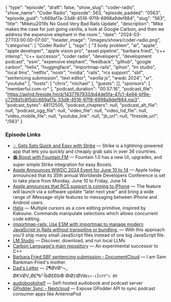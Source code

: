 {
  "type": "episode",
  "draft": false,
  "show_slug": "coder-radio",
  "show_name": "Coder Radio",
  "episode": 563,
  "episode_padded": "0563",
  "episode_guid": "c669af7a-33d8-4516-97f8-6998a9def884",
  "slug": "563",
  "title": "Mike\u2019s No Good Very Bad Rails Update",
  "description": "Mike makes the case for just going vanilla, a look at Google Carbon, and then we address the expensive elephant in the room.",
  "date": "2024-03-27T03:00:00-07:00",
  "header_image": "/images/shows/coder-radio.png",
  "categories": [
    "Coder Radio"
  ],
  "tags": [
    "3 body problem",
    "ai",
    "apple",
    "apple developer",
    "apple vision pro",
    "asset pipeline",
    "barbara fried",
    "c++ interop",
    "c++ successor",
    "coder radio",
    "developers",
    "development podcast",
    "esm",
    "expensive elephant",
    "feedback",
    "github",
    "google carbon",
    "helix",
    "huggingface",
    "importmap-rails",
    "iphon",
    "lm studio",
    "local llms",
    "netflix",
    "nostr",
    "nvidia",
    "rails",
    "rcs support",
    "sbf",
    "sentencing submission",
    "text editor",
    "vanilla js",
    "wwdc 2024",
    "xr",
    "youtube"
  ],
  "hosts": [
    "chris",
    "michael"
  ],
  "guests": [],
  "sponsors": [
    "memberful.com-cr"
  ],
  "podcast_duration": "00:57:16",
  "podcast_file": "https://aphid.fireside.fm/d/1437767933/b44de5fa-47c1-4e94-bf9e-c72f8d1c8f5d/c669af7a-33d8-4516-97f8-6998a9def884.mp3",
  "podcast_bytes": 48112505,
  "podcast_chapters": null,
  "podcast_alt_file": null,
  "podcast_ogg_file": null,
  "video_file": null,
  "video_hd_file": null,
  "video_mobile_file": null,
  "youtube_link": null,
  "jb_url": null,
  "fireside_url": "/563"
}


### Episode Links

  * [💥 Gets Sats Quick and Easy with Strike](https://strike.me/ "💥 Gets Sats Quick and Easy with Strike") — Strike is a lightning-powered app that lets you quickly and cheaply grab sats in over 36 countries.
  * [📻 Boost with Fountain.FM](https://www.fountain.fm/ "📻 Boost with Fountain.FM") — Fountain 1.0 has a new UI, upgrades, and super simple Strike integration for easy Boosts.
  * [Apple Announces WWDC 2024 Event for June 10 to 14](https://www.macrumors.com/2024/03/26/apple-announces-wwdc-2024/ "Apple Announces WWDC 2024 Event for June 10 to 14") — Apple today announced that its 35th annual Worldwide Developers Conference is set to take place from Monday, June 10 to Friday, June 14
  * [Apple announces that RCS support is coming to iPhone](https://9to5mac.com/2023/11/16/apple-rcs-coming-to-iphone/ "Apple announces that RCS support is coming to iPhone") — The feature will launch via a software update “later next year” and bring a wide range of iMessage-style features to messaging between iPhone and Android users.
  * [Helix](https://helix-editor.com/ "Helix") — Multiple cursors as a core editing primitive, inspired by Kakoune. Commands manipulate selections which allows concurrent code editing. 
  * [importmap-rails: Use ESM with importmap to manage modern JavaScript in Rails without transpiling or bundling.](https://github.com/rails/importmap-rails "importmap-rails: Use ESM with importmap to manage modern JavaScript in Rails without transpiling or bundling.") — With this approach you'll ship many small JavaScript files instead of one big JavaScript file. 
  * [LM Studio](https://lmstudio.ai/ "LM Studio") — Discover, download, and run local LLMs
  * [Carbon Language's main repository](https://github.com/carbon-language/carbon-lang "Carbon Language's main repository") — An experimental successor to C++
  * [Barbara Fried SBF sentencing submission - DocumentCloud](https://www.documentcloud.org/documents/24445015-barbara-fried-sbf-sentencing-submission "Barbara Fried SBF sentencing submission - DocumentCloud") — I am Sam Bankman-Fried's mother.
  * [Dad's Letter](https://storage.courtlistener.com/recap/gov.uscourts.nysd.590940/gov.uscourts.nysd.590940.407.3_1.pdf "Dad's Letter") — 2¶ØVØ^~_ ØKVØV_Ø£ªb¹·ÎbØ£Ðb©·ØiØ}\ØV`Ø£c«·cÎc©Y^c ØV`
  * [audiobookshelf](https://www.audiobookshelf.org/ "audiobookshelf") — Self-hosted audiobook and podcast server
  * [GPodder Sync - Nextcloud](https://apps.nextcloud.com/apps/gpoddersync "GPodder Sync - Nextcloud") — Expose GPodder API to sync podcast consumer apps like AntennaPod


